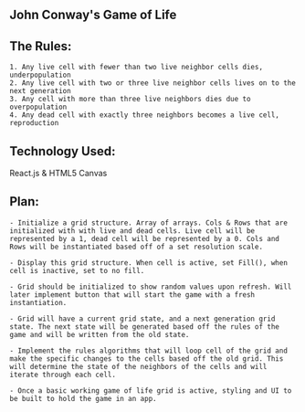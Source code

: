 ## John Conway's Game of Life

## The Rules:
    1. Any live cell with fewer than two live neighbor cells dies, underpopulation
    2. Any live cell with two or three live neighbor cells lives on to the next generation
    3. Any cell with more than three live neighbors dies due to overpopulation
    4. Any dead cell with exactly three neighbors becomes a live cell, reproduction

## Technology Used:

React.js & HTML5 Canvas

## Plan:
    - Initialize a grid structure. Array of arrays. Cols & Rows that are initialized with with live and dead cells. Live cell will be represented by a 1, dead cell will be represented by a 0. Cols and Rows will be instantiated based off of a set resolution scale.

    - Display this grid structure. When cell is active, set Fill(), when cell is inactive, set to no fill.

    - Grid should be initialized to show random values upon refresh. Will later implement button that will start the game with a fresh instantiation.

    - Grid will have a current grid state, and a next generation grid state. The next state will be generated based off the rules of the game and will be written from the old state.

    - Implement the rules algorithms that will loop cell of the grid and make the specific changes to the cells based off the old grid. This will determine the state of the neighbors of the cells and will iterate through each cell.

    - Once a basic working game of life grid is active, styling and UI to be built to hold the game in an app.